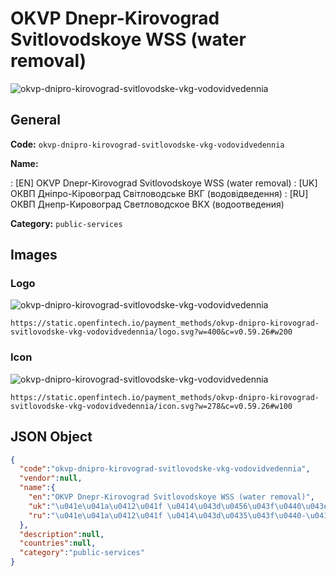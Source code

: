 
# OKVP Dnepr-Kirovograd Svitlovodskoye WSS (water removal) 
![okvp-dnipro-kirovograd-svitlovodske-vkg-vodovidvedennia](https://static.openfintech.io/payment_methods/okvp-dnipro-kirovograd-svitlovodske-vkg-vodovidvedennia/logo.svg?w=400&c=v0.59.26#w200)  

## General 
**Code:** `okvp-dnipro-kirovograd-svitlovodske-vkg-vodovidvedennia` 
 
**Name:** 
 
:	[EN] OKVP Dnepr-Kirovograd Svitlovodskoye WSS (water removal) 
:	[UK] ОКВП Дніпро-Кіровоград Світловодське ВКГ (водовідведення) 
:	[RU] ОКВП Днепр-Кировоград Светловодское ВКХ (водоотведения) 
 
**Category:** `public-services` 
 

## Images 

### Logo 
![okvp-dnipro-kirovograd-svitlovodske-vkg-vodovidvedennia](https://static.openfintech.io/payment_methods/okvp-dnipro-kirovograd-svitlovodske-vkg-vodovidvedennia/logo.svg?w=400&c=v0.59.26#w200)  

```
https://static.openfintech.io/payment_methods/okvp-dnipro-kirovograd-svitlovodske-vkg-vodovidvedennia/logo.svg?w=400&c=v0.59.26#w200
```  

### Icon 
![okvp-dnipro-kirovograd-svitlovodske-vkg-vodovidvedennia](https://static.openfintech.io/payment_methods/okvp-dnipro-kirovograd-svitlovodske-vkg-vodovidvedennia/icon.svg?w=278&c=v0.59.26#w100)  

```
https://static.openfintech.io/payment_methods/okvp-dnipro-kirovograd-svitlovodske-vkg-vodovidvedennia/icon.svg?w=278&c=v0.59.26#w100
```  

## JSON Object 

```json
{
  "code":"okvp-dnipro-kirovograd-svitlovodske-vkg-vodovidvedennia",
  "vendor":null,
  "name":{
    "en":"OKVP Dnepr-Kirovograd Svitlovodskoye WSS (water removal)",
    "uk":"\u041e\u041a\u0412\u041f \u0414\u043d\u0456\u043f\u0440\u043e-\u041a\u0456\u0440\u043e\u0432\u043e\u0433\u0440\u0430\u0434 \u0421\u0432\u0456\u0442\u043b\u043e\u0432\u043e\u0434\u0441\u044c\u043a\u0435 \u0412\u041a\u0413 (\u0432\u043e\u0434\u043e\u0432\u0456\u0434\u0432\u0435\u0434\u0435\u043d\u043d\u044f)",
    "ru":"\u041e\u041a\u0412\u041f \u0414\u043d\u0435\u043f\u0440-\u041a\u0438\u0440\u043e\u0432\u043e\u0433\u0440\u0430\u0434 \u0421\u0432\u0435\u0442\u043b\u043e\u0432\u043e\u0434\u0441\u043a\u043e\u0435 \u0412\u041a\u0425 (\u0432\u043e\u0434\u043e\u043e\u0442\u0432\u0435\u0434\u0435\u043d\u0438\u044f)"
  },
  "description":null,
  "countries":null,
  "category":"public-services"
}
```  
